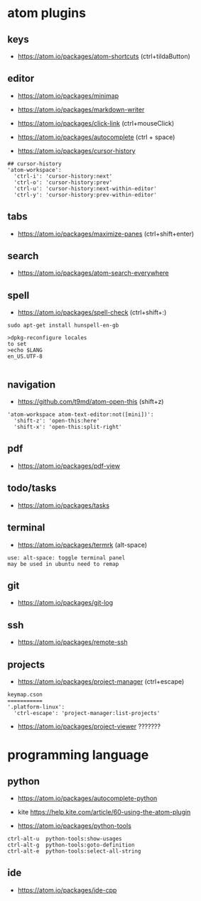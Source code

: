 # atom plugins

## keys
* https://atom.io/packages/atom-shortcuts (ctrl+tildaButton)

## editor
* https://atom.io/packages/minimap
* https://atom.io/packages/markdown-writer
* https://atom.io/packages/click-link  (ctrl+mouseClick)

* https://atom.io/packages/autocomplete  (ctrl + space)

* https://atom.io/packages/cursor-history  

```
## cursor-history
'atom-workspace':
  'ctrl-i': 'cursor-history:next'
  'ctrl-o': 'cursor-history:prev'
  'ctrl-u': 'cursor-history:next-within-editor'
  'ctrl-y': 'cursor-history:prev-within-editor'
```

## tabs
* https://atom.io/packages/maximize-panes  (ctrl+shift+enter)

## search
* https://atom.io/packages/atom-search-everywhere

## spell
* https://atom.io/packages/spell-check  (ctrl+shift+:)

```
sudo apt-get install hunspell-en-gb

>dpkg-reconfigure locales
to set
>echo $LANG
en_US.UTF-8


```

## navigation
* https://github.com/t9md/atom-open-this  (shift+z)


```
'atom-workspace atom-text-editor:not([mini])':
  'shift-z': 'open-this:here'
  'shift-x': 'open-this:split-right'
```

## pdf
* https://atom.io/packages/pdf-view


## todo/tasks
* https://atom.io/packages/tasks


## terminal
* https://atom.io/packages/termrk  (alt-space)

```
use: alt-space: toggle terminal panel
may be used in ubuntu need to remap
```



## git
* https://atom.io/packages/git-log

## ssh
* https://atom.io/packages/remote-ssh

## projects
* https://atom.io/packages/project-manager  (ctrl+escape)

```
keymap.cson
===========
'.platform-linux':
  'ctrl-escape': 'project-manager:list-projects'
```
* https://atom.io/packages/project-viewer ???????

# programming language

## python
* https://atom.io/packages/autocomplete-python
* kite https://help.kite.com/article/60-using-the-atom-plugin

* https://atom.io/packages/python-tools


```
ctrl-alt-u	python-tools:show-usages
ctrl-alt-g	python-tools:goto-definition		
ctrl-alt-e	python-tools:select-all-string
```



## ide
* https://atom.io/packages/ide-cpp

##
